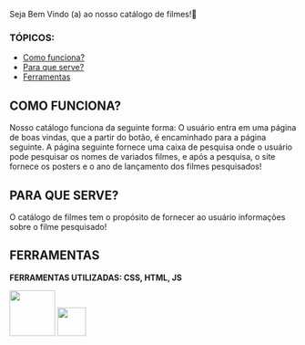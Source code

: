 <p> Seja Bem Vindo (a) ao nosso catálogo de filmes!🍿 </p>


### TÓPICOS:
- [Como funciona?](#como-funciona?)
- [Para que serve?](#servico)
- [Ferramentas](#ferramentas-utilizadasAPI)

## COMO FUNCIONA?
<p>Nosso catálogo funciona da seguinte forma: O usuário entra em uma página de boas vindas, que a partir do botão, é encaminhado para a página seguinte. A página seguinte fornece uma caixa de pesquisa onde o usuário pode pesquisar os nomes de variados filmes, e após a pesquisa, o site fornece os posters e o ano de lançamento dos filmes pesquisados!</p>


## PARA QUE SERVE?
<p>O catálogo de filmes tem o propósito de fornecer ao usuário informações sobre o filme pesquisado!</p>

## FERRAMENTAS 
<p><strong>FERRAMENTAS UTILIZADAS: CSS, HTML, JS</strong> </p>
<img src="https://upload.wikimedia.org/wikipedia/commons/1/10/CSS3_and_HTML5_logos_and_wordmarks.svg" width="80px">
<img src="https://i0.wp.com/www.duomimikry.de/wp-content/uploads/2016/03/js-logo.png?fit=500%2C500&ssl=1" width="50px">
